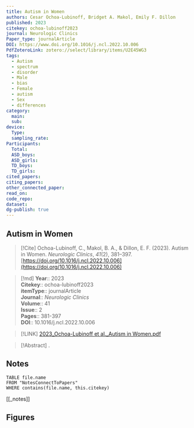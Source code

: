 ```yaml
---
title: Autism in Women
authors: Cesar Ochoa-Lubinoff, Bridget A. Makol, Emily F. Dillon
published: 2023
citekey: ochoa-lubinoff2023
journal: Neurologic Clinics
Paper_type: journalArticle
DOI: https://www.doi.org/10.1016/j.ncl.2022.10.006
PdfZoteroLink: zotero://select/library/items/U2E45WG3
tags:
  - Autism
  - spectrum
  - disorder
  - Male
  - bias
  - Female
  - autism
  - Sex
  - differences
category:
  main: 
  sub: 
device:
  Type: 
  sampling_rate: 
Participants:
  Total: 
  ASD_boys: 
  ASD_girls: 
  TD_boys: 
  TD_girls: 
cited_papers: 
citing_papers: 
other_connected_paper: 
read_on: 
code_repo: 
dataset: 
dg-publish: true
---
```


## Autism in Women

> [!Cite]
> Ochoa-Lubinoff, C., Makol, B. A., & Dillon, E. F. (2023). Autism in Women. _Neurologic Clinics_, _41_(2), 381–397. [https://doi.org/10.1016/j.ncl.2022.10.006](https://doi.org/10.1016/j.ncl.2022.10.006)


>[!md]
> **Year**:: 2023   
> **Citekey**:: ochoa-lubinoff2023  
> **itemType**:: journalArticle  
> **Journal**:: *Neurologic Clinics*  
> **Volume**:: 41  
> **Issue**:: 2   
> **Pages**:: 381-397  
> **DOI**:: 10.1016/j.ncl.2022.10.006    

> [!LINK] 
> [2023_Ochoa-Lubinoff et al._Autism in Women.pdf](zotero://select/library/items/RMUHJVLB)

> [!Abstract]
>.
> 


## Notes

```dataview 
TABLE file.name 
FROM "NotesConnectToPapers" 
WHERE contains(file.name, this.citekey)
```

[[_notes]]

## Figures

